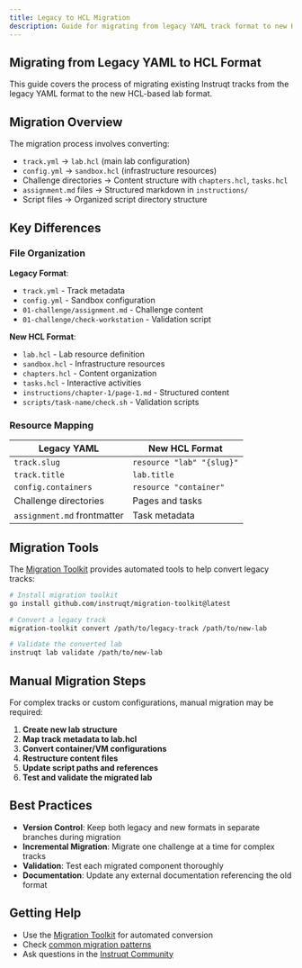 ```yaml
---
title: Legacy to HCL Migration
description: Guide for migrating from legacy YAML track format to new HCL lab format
---
```


## Migrating from Legacy YAML to HCL Format

This guide covers the process of migrating existing Instruqt tracks from the legacy YAML format to the new HCL-based lab format.

## Migration Overview

The migration process involves converting:

- `track.yml` → `lab.hcl` (main lab configuration)
- `config.yml` → `sandbox.hcl` (infrastructure resources)
- Challenge directories → Content structure with `chapters.hcl`, `tasks.hcl`
- `assignment.md` files → Structured markdown in `instructions/`
- Script files → Organized script directory structure

## Key Differences

### File Organization

**Legacy Format**:
- `track.yml` - Track metadata
- `config.yml` - Sandbox configuration
- `01-challenge/assignment.md` - Challenge content
- `01-challenge/check-workstation` - Validation script

**New HCL Format**:
- `lab.hcl` - Lab resource definition
- `sandbox.hcl` - Infrastructure resources
- `chapters.hcl` - Content organization
- `tasks.hcl` - Interactive activities
- `instructions/chapter-1/page-1.md` - Structured content
- `scripts/task-name/check.sh` - Validation scripts

### Resource Mapping

| Legacy YAML | New HCL Format |
|-------------|----------------|
| `track.slug` | `resource "lab" "{slug}"` |
| `track.title` | `lab.title` |
| `config.containers` | `resource "container"` |
| Challenge directories | Pages and tasks |
| `assignment.md` frontmatter | Task metadata |

## Migration Tools

The [Migration Toolkit](/migration/toolkit/) provides automated tools to help convert legacy tracks:

```bash
# Install migration toolkit
go install github.com/instruqt/migration-toolkit@latest

# Convert a legacy track
migration-toolkit convert /path/to/legacy-track /path/to/new-lab

# Validate the converted lab
instruqt lab validate /path/to/new-lab
```

## Manual Migration Steps

For complex tracks or custom configurations, manual migration may be required:

1. **Create new lab structure**
2. **Map track metadata to lab.hcl**
3. **Convert container/VM configurations**
4. **Restructure content files**
5. **Update script paths and references**
6. **Test and validate the migrated lab**

## Best Practices

- **Version Control**: Keep both legacy and new formats in separate branches during migration
- **Incremental Migration**: Migrate one challenge at a time for complex tracks
- **Validation**: Test each migrated component thoroughly
- **Documentation**: Update any external documentation referencing the old format

## Getting Help

- Use the [Migration Toolkit](/migration/toolkit/) for automated conversion
- Check [common migration patterns](https://github.com/instruqt/migration-examples)
- Ask questions in the [Instruqt Community](https://community.instruqt.com)